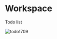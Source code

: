 # Workspace
Todo list

![todo1709](https://user-images.githubusercontent.com/89162098/131962564-de246d34-be49-47c8-9fd6-79e2f4178bc4.png)
